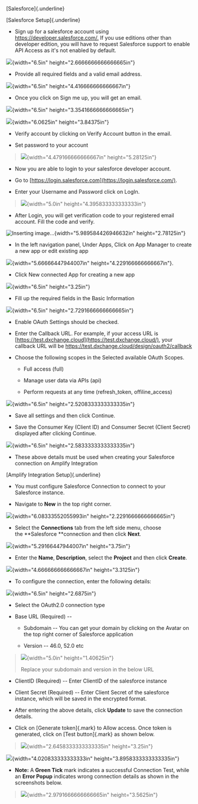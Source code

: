 [Salesforce]{.underline}

[Salesforce Setup]{.underline}

-   Sign up for a salesforce account using
    <https://developer.salesforce.com/.> If you use editions other than
    developer edition, you will have to request Salesforce support to
    enable API Access as it's not enabled by default.

![](./media/image1.png){width="6.5in" height="2.6666666666666665in"}

-   Provide all required fields and a valid email address.

![](./media/image2.png){width="6.5in" height="4.416666666666667in"}

-   Once you click on Sign me up, you will get an email.

![](./media/image3.png){width="6.5in" height="3.3541666666666665in"}

![](./media/image4.png){width="6.0625in" height="3.84375in"}

-   Verify account by clicking on Verify Account button in the email.

-   Set password to your account

> ![](./media/image5.png){width="4.479166666666667in"
> height="5.28125in"}

-   Now you are able to login to your salesforce developer account.

-   Go to [https://login.salesforce.com](https://login.salesforce.com/).

-   Enter your Username and Password click on LogIn.

> ![](./media/image6.png){width="5.0in" height="4.395833333333333in"}

-   After Login, you will get verification code to your registered email
    account. Fill the code and verify.

![Inserting image\...](./media/image7.png){width="5.989584426946632in"
height="2.78125in"}

-   In the left navigation panel, Under Apps, Click on App Manager to
    create a new app or edit existing app

![](./media/image8.png){width="5.66666447944007in"
height="4.229166666666667in"}.

-   Click New connected App for creating a new app

![](./media/image9.png){width="6.5in" height="3.25in"}

-   Fill up the required fields in the Basic Information

![](./media/image10.png){width="6.5in" height="2.7291666666666665in"}

-   Enable OAuth Settings should be checked.

-   Enter the Callback URL. For example, if your access URL is
    [https://test.dxchange.cloud](https://test.dxchange.cloud/), your
    callback URL will be
    <https://test.dxchange.cloud/design/oauth2/callback>

-   Choose the following scopes in the Selected available OAuth Scopes.

    -   Full access (full)

    -   Manage user data via APIs (api)

    -   Perform requests at any time (refresh_token, offiline_access)

![](./media/image11.png){width="6.5in" height="2.5208333333333335in"}

-   Save all settings and then click Continue.

-   Save the Consumer Key (Client ID) and Consumer Secret (Client
    Secret) displayed after clicking Continue.

![](./media/image12.png){width="6.5in" height="2.5833333333333335in"}

-   These above details must be used when creating your Salesforce
    connection on Amplify Integration

[Amplify Integration Setup]{.underline}

-   You must configure Salesforce Connection to connect to your
    Salesforce instance.

-   Navigate to **New** in the top right corner.

![](./media/image13.png){width="6.08333552055993in"
height="2.2291666666666665in"}

-   Select the **Connections** tab from the left side menu, choose
    the **Salesforce **connection and then click **Next**.

![](./media/image14.png){width="5.29166447944007in" height="3.75in"}

-   Enter the **Name**, **Description**, select the **Project** and then
    click **Create**.

![](./media/image15.png){width="4.666666666666667in" height="3.3125in"}

-   To configure the connection, enter the following details:

![](./media/image16.png){width="6.5in" height="2.6875in"}

-   Select the OAuth2.0 connection type

-   Base URL (Required) --

    -   Subdomain -- You can get your domain by clicking on the Avatar
        on the top right corner of Salesforce application

    -   Version -- 46.0, 52.0 etc

> ![](./media/image17.png){width="5.0in" height="1.40625in"}
>
> Replace your subdomain and version in the below URL

-   ClientID (Required) -- Enter ClientID of the salesforce instance

-   Client Secret (Required) -- Enter Client Secret of the salesforce
    instance, which will be saved in the encrypted format.

-   After entering the above details, click **Update** to save the
    connection details.

-   Click on [Generate token]{.mark} to Allow access. Once token is
    generated, click on [Test button]{.mark} as shown below.

> ![](./media/image18.png){width="2.6458333333333335in" height="3.25in"}

![](./media/image19.png){width="4.020833333333333in"
height="3.8958333333333335in"}

-   **Note:** A **Green Tick** mark indicates a successful Connection
    Test, while an **Error Popup** indicates wrong connection details as
    shown in the screenshots below.

> ![](./media/image20.png){width="2.9791666666666665in"
> height="3.5625in"}
